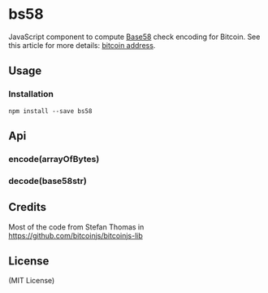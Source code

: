 bs58
===

JavaScript component to compute [Base58](https://en.bitcoin.it/wiki/Base58Check_encoding) check encoding for Bitcoin. See this article for more details: [bitcoin address](http://procbits.com/2013/08/27/generating-a-bitcoin-address-with-javascript).


Usage
-----

### Installation

    npm install --save bs58


Api
---

### encode(arrayOfBytes)

### decode(base58str)



Credits
-------

Most of the code from Stefan Thomas in https://github.com/bitcoinjs/bitcoinjs-lib


License
-------

(MIT License)



